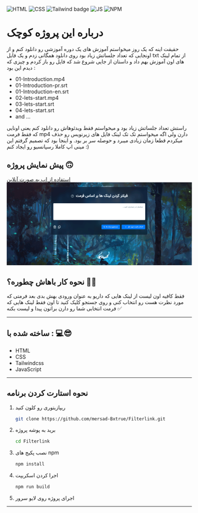 
<div id="top"></div>

![HTML](https://img.shields.io/badge/HTML5-E34F26?style=for-the-badge&logo=html5&logoColor=white)
![CSS](https://img.shields.io/badge/CSS3-1572B6?style=for-the-badge&logo=css3&logoColor=white)
![Tailwind badge](https://img.shields.io/badge/Tailwind_CSS-38B2AC?style=for-the-badge&logo=tailwind-css&logoColor=white)
![JS](https://img.shields.io/badge/JavaScript-F7DF1E?style=for-the-badge&logo=javascript&logoColor=black)
![NPM](https://img.shields.io/badge/NPM-%23000000.svg?style=for-the-badge&logo=npm&logoColor=white)

# درباره این پروژه کوچک
حقیقت اینه که یک روز میخواستم آموزش های یک دوره آموزشی رو دانلود کنم و از اونجایی که تعداد جلساتش زیاد بود روی دانلود همگانی زدم و یک فایل txt از تمام لینک های اون آموزش بهم داد و داستان از جایی شروع شد که فایل رو باز کردم و چیزی که دیدم این بود :
- 01-Introduction.mp4
- 01-Introduction-pr.srt
- 01-Introduction-en.srt
- 02-lets-start.mp4
- 03-lets-start.srt
- 04-lets-start.srt
- and ...

راستش تعداد جلساتش زیاد بود و میخواستم فقط ویدئوهاش رو دانلود کنم یعنی اونایی که فقط فرمت mp4 دارن ولی اگه میخواستم تک تک لینک فایل های زیرنویس رو حذف میکردم قطعا زمان زیادی میبرد و حوصله سر بر بود.
و اینجا بود که تصمیم گرفتم این مینی اپ کاملا رسپانسیو رو ایجاد کنم :)

## پیش نمایش پروژه 🙃
<a href="https://mersad-bxtrue.github.io/Filterlink/">استفاده از اپ به صورت آنلاین</a>
<img src='./src/image/project-demo.png' alt='Forkify preview' >

## نحوه کار باهاش چطوره؟ 🤛🤜

فقط کافیه اون لیست از لینک هایی که داریو به عنوان ورودی بهش بدی بعد فرمتی که مورد نظرت هست رو انتخاب کنی و روی جستجو کلیک کنید تا اون فقط لینک هایی که فرمت انتخابی شما رو دارن براتون پیدا و لیست بکنه ✅

---

## ساخته شده با : 💻😎

- HTML
- CSS
- Tailwindcss
- JavaScript

---

## نحوه استارت کردن برنامه

1. ریپازیتوری رو کلون کنید
   ```sh
   git clone https://github.com/mersad-Bxtrue/Filterlink.git
   ```
2. برید به پوشه پروژه
    ```sh
    cd Filterlink
    ```
3. نصب پکیج های npm
   ```sh
   npm install
   ```
4. اجرا کردن اسکریپت
    ```sh
    npm run build
    ```
5. اجرای پروژه روی لایو سرور

---

